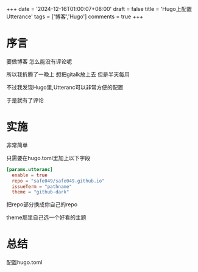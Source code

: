 +++
date = '2024-12-16T01:00:07+08:00'
draft = false
title = 'Hugo上配置Utterance'
tags = ['博客','Hugo']
comments = true
+++
# 序言
要做博客 怎么能没有评论呢

所以我折腾了一晚上 想把gitalk放上去 但是半天每用

不过我发现Hugo里,Utteranc可以非常方便的配置

于是就有了评论

# 实施

非常简单

只需要在hugo.toml里加上以下字段

```toml
[params.utteranc]
  enable = true
  repo = "safe049/safe049.github.io" 
  issueTerm = "pathname"
  theme = "github-dark"
```

把repo部分换成你自己的repo

theme那里自己选一个好看的主题

# 总结

配置hugo.toml